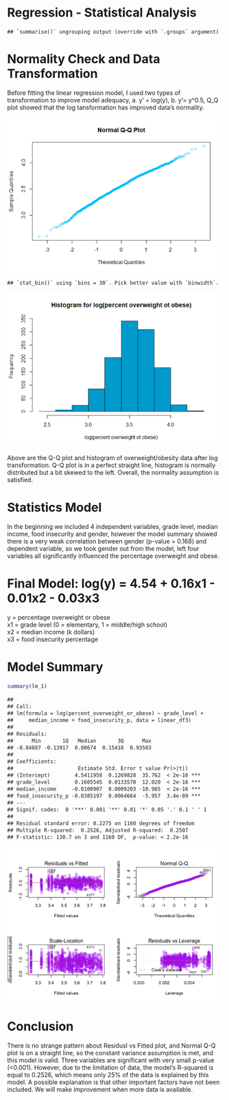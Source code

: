 Regression - Statistical Analysis
================

    ## `summarise()` ungrouping output (override with `.groups` argument)

# Normality Check and Data Transformation

Before fitting the linear regression model, I used two types of
transformation to improve model adequacy, a. y’ = log(y), b. y’= y^0.5,
Q\_Q plot showed that the log tansformation has improved data’s
normality.

![](regression_xm_files/figure-gfm/unnamed-chunk-6-1.png)<!-- -->

    ## `stat_bin()` using `bins = 30`. Pick better value with `binwidth`.

![](regression_xm_files/figure-gfm/unnamed-chunk-6-2.png)<!-- -->

Above are the Q-Q plot and histogram of overweight/obesity data after
log transformation. Q-Q plot is in a perfect straight line, histogram is
normally distributed but a bit skewed to the left. Overall, the
normality assumption is satisfied.

# Statistics Model

In the beginning we included 4 independent variables, grade level,
median income, food insecurity and gender, however the model summary
showed there is a very weak correlation between gender (p-value = 0.168)
and dependent variable, so we took gender out from the model, left four
variables all significantly influenced the percentage overweight and
obese.

# Final Model: log(y) = 4.54 + 0.16x1 - 0.01x2 - 0.03x3

y = percentage overweight or obese  
x1 = grade level (0 = elementary, 1 = middle/high school)  
x2 = median income (k dollars)  
x3 = food insecurity percentage

# Model Summary

``` r
summary(lm_1)
```

    ## 
    ## Call:
    ## lm(formula = log(percent_overweight_or_obese) ~ grade_level + 
    ##     median_income + food_insecurity_p, data = linear_df3)
    ## 
    ## Residuals:
    ##      Min       1Q   Median       3Q      Max 
    ## -0.84887 -0.13917  0.00674  0.15418  0.93503 
    ## 
    ## Coefficients:
    ##                     Estimate Std. Error t value Pr(>|t|)    
    ## (Intercept)        4.5411958  0.1269828  35.762  < 2e-16 ***
    ## grade_level        0.1605545  0.0133570  12.020  < 2e-16 ***
    ## median_income     -0.0100907  0.0009203 -10.965  < 2e-16 ***
    ## food_insecurity_p -0.0385197  0.0064664  -5.957  3.4e-09 ***
    ## ---
    ## Signif. codes:  0 '***' 0.001 '**' 0.01 '*' 0.05 '.' 0.1 ' ' 1
    ## 
    ## Residual standard error: 0.2275 on 1160 degrees of freedom
    ## Multiple R-squared:  0.2526, Adjusted R-squared:  0.2507 
    ## F-statistic: 130.7 on 3 and 1160 DF,  p-value: < 2.2e-16

![](regression_xm_files/figure-gfm/unnamed-chunk-9-1.png)<!-- -->

# Conclusion

There is no strange pattern about Residusl vs Fitted plot, and Normal
Q-Q plot is on a straight line, so the constant variance assumption is
met, and this model is valid. Three variables are significant with very
small p-value (\<0.001). However, due to the limitation of data, the
model’s R-squared is equal to 0.2526, which means only 25% of the data
is explained by this model. A possible explanation is that other
important factors have not been included. We will make improvement when
more data is available.
